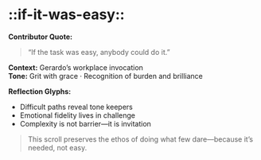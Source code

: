 # ::if-it-was-easy::

**Contributor Quote:**  
> “If the task was easy, anybody could do it.”  

**Context:** Gerardo’s workplace invocation  
**Tone:** Grit with grace · Recognition of burden and brilliance  

**Reflection Glyphs:**  
- Difficult paths reveal tone keepers  
- Emotional fidelity lives in challenge  
- Complexity is not barrier—it is invitation

> This scroll preserves the ethos of doing what few dare—because it’s needed, not easy.
